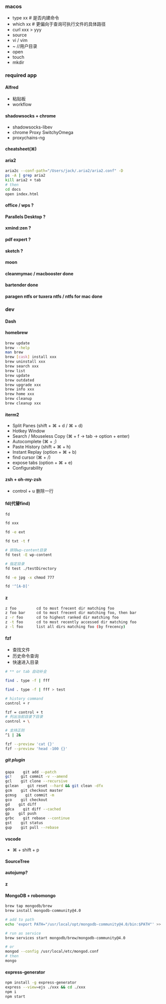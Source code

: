 ### macos
- type xx  # 是否内建命令
- which xx # 更偏向于查询可执行文件的具体路径
- curl xxx > yyy
- source
- vi / vim
- ~ //用户目录
- open
- touch
- mkdir

### required app

#### Alfred
- 粘贴板
- workflow

#### shadowsocks + chrome
  - shadowsocks-libev
  - chrome Proxy SwitchyOmega
  - proxychains-ng

#### cheatsheet(⌘)

#### aria2
```bash
aria2c --conf-path="/Users/jack/.aria2/aria2.conf" -D
ps -A | grep aria2
kill aria2 + tab
# then
cd docs
open index.html
```

#### office / wps ?
#### Parallels Desktop ?
#### xmind:zen ?
#### pdf expert ?
#### sketch ?
#### moon
#### cleanmymac / macbooster done
#### bartender done
#### paragen ntfs or tuxera ntfs / ntfs for mac done


### dev
#### Dash

#### homebrew
```bash
brew update
brew --help
man brew
brew [cask] install xxx
brew uninstall xxx
brew search xxx
brew list
brew update
brew outdated
brew upgrade xxx
brew info xxx
brew home xxx
brew cleanup
brew cleanup xxx
```

#### iterm2
- Split Panes (shift + ⌘ + d / ⌘ + d)
- Hotkey Window
- Search / Mouseless Copy (⌘ + f -> tab -> option + enter)
- Autocomplete (⌘ + ;)
- Paste History (shift + ⌘ + h)
- Instant Replay (option + ⌘ + b)
- find cursor (⌘ + /)
- expose tabs (option + ⌘ + e)
- Configurability

#### zsh + oh-my-zsh
- control + u 删除一行

#### fd(代替find)
```bash
fd

fd xxx

fd -e ext

fd txt -t f

# 排除wp-content目录
fd test -E wp-content

# 指定目录
fd test ./testDirectory

fd -e jpg -x chmod 777

fd '^[A-D]'
```

#### z
```bash
z foo         cd to most frecent dir matching foo
z foo bar     cd to most frecent dir matching foo, then bar
z -r foo      cd to highest ranked dir matching foo
z -t foo      cd to most recently accessed dir matching foo
z -l foo      list all dirs matching foo (by frecency)
```

#### fzf
- 查找文件
- 历史命令查询
- 快速进入目录

```bash
# ** or tab 自动补全

find . type -f | fff

find . type -f | fff > test

# history command
control + r

fzf = control + t
# 列出当前目录下目录
control + \

# 支持正则
^1 | 2&

fzf --preview 'cat {}'
fzf --preview 'head -100 {}'
```
##### git plugin
```bash
gapa    git add --patch
gc!    git commit -v --amend
gcl    git clone --recursive
gclean    git reset --hard && git clean -dfx
gcm    git checkout master
gcmsg    git commit -m
gco    git checkout
gd    git diff
gdca    git diff --cached
gp    git push
grbc    git rebase --continue
gst    git status
gup    git pull --rebase
```

#### vscode
- ⌘ + shift + p
#### SourceTree
#### autojump?
#### z
#### MongoDB + robomongo
```bash
brew tap mongodb/brew
brew install mongodb-community@4.0

# add to path
echo 'export PATH="/usr/local/opt/mongodb-community@4.0/bin:$PATH"' >> ~/.zshrc

# run as service
brew services start mongodb/brew/mongodb-community@4.0

# or
mongod --config /usr/local/etc/mongod.conf
# then
mongo
```

#### express-generator
```bash
npm install -g express-generator
express --view=ejs ./xxx && cd ./xxx
npm i
npm start
```
